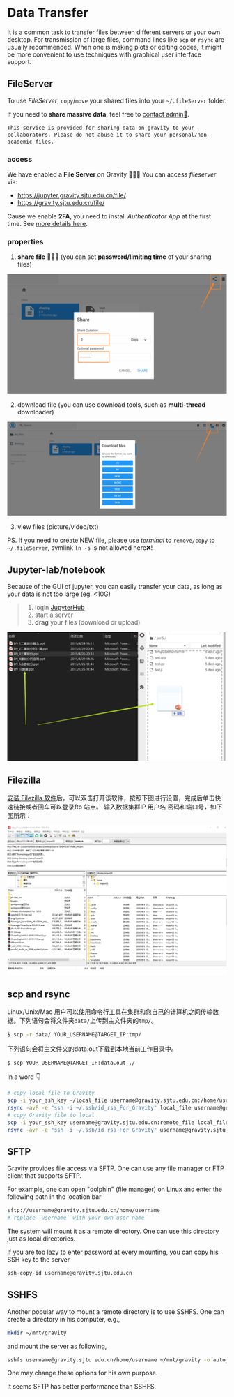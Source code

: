 
# Data Transfer

It is a common task to transfer files between different servers or your own desktop.
For transmission of large files, command lines like `scp` or `rsync` are usually recommended.
When one is making plots or editing codes, it might be more convenient to use 
techniques with graphical user interface support.

## FileServer
To use *FileServer*, `copy`/`move` your shared files into your `~/.fileServer` folder.   

If you need to **share massive data**, feel free to [contact admin🧙‍](/?id=contact).
```note
This service is provided for sharing data on gravity to your collaborators. Please do not abuse it to share your personal/non-academic files.
```

### access
We have enabled a **File Server** on Gravity 🎉🎉🎉
You can access *fileserver* via:
- https://jupyter.gravity.sjtu.edu.cn/file/
- https://gravity.sjtu.edu.cn/file/

Cause we enable **2FA**, you need to install *Authenticator App* at the first time. See [more details here](/Basic/Login?id=web-login).

### properties
1. **share file** 🎉🎉🎉 (you can set **password/limiting time** of your sharing files)

![share file](../images/Basic/data-share.png)

2. download file (you can use download tools, such as **multi-thread** downloader)

![download](../images/Basic/data-download.png)

3. view files (picture/video/txt)

PS. If you need to create NEW file, please use *terminal* to `remove/copy` to `~/.fileServer`, symlink `ln -s` is not allowed here❌!
## Jupyter-lab/notebook
Because of the GUI of jupyter, you can easily transfer your data, as long as your data is not too large (eg. <10G)
> 1. login [JupyterHub](https://gravity.sjtu.edu.cn/)
> 2. start a server
> 3. **drag** your files (download or upload)

![image-20210801101248053](../images/Basic/DataTransfer-jupyterlab.png)

## Filezilla
[安装 Filezilla 软件](https://filezilla-project.org/)后，可以双击打开该软件，按照下图进行设置，完成后单击快速链接或者回车可以登录ftp 站点。
输入数据集群IP 用户名 密码和端口号，如下图所示：

![Login__04_filezilla.png](../images/Basic/Login__04_filezilla.png)

## scp and rsync
Linux/Unix/Mac 用户可以使用命令行工具在集群和您自己的计算机之间传输数据。下列语句会将文件夹`data/`上传到主文件夹的`tmp/`。

```bash
$ scp -r data/ YOUR_USERNAME@TARGET_IP:tmp/
```

下列语句会将主文件夹的data.out下载到本地当前工作目录中。

```bash
$ scp YOUR_USERNAME@TARGET_IP:data.out ./
```

In a word 👇

```bash
# copy local file to Gravity
scp -i your_ssh_key ~/local_file username@gravity.sjtu.edu.cn:/home/username/remote_file
rsync -avP -e "ssh -i ~/.ssh/id_rsa_For_Gravity" local_file username@gravity.sjtu.edu.cn:remote_file
# copy Gravity file to local
scp -i your_ssh_key username@gravity.sjtu.edu.cn:remote_file local_file 
rsync -avP -e "ssh -i ~/.ssh/id_rsa_For_Gravity" username@gravity.sjtu.edu.cn:remote_file local_file
```

## SFTP

Gravity provides file access via SFTP.
One can use any file manager or FTP client that supports SFTP.

For example, one can open "dolphin" (file manager) on Linux and enter the following path in the location bar

```bash
sftp://username@gravity.sjtu.edu.cn/home/username
# replace `username` with your own user name
```

The system will mount it as a remote directory.
One can use this directory just as local directories.

If you are too lazy to enter password at every mounting, you can copy his SSH key to the server

```bash
ssh-copy-id username@gravity.sjtu.edu.cn
```


## SSHFS

Another popular way to mount a remote directory is to use SSHFS.
One can create a directory in his computer, e.g.,

```bash
mkdir ~/mnt/gravity
```

and mount the server as following,

```bash
sshfs username@gravity.sjtu.edu.cn/home/username ~/mnt/gravity -o auto_cache,reconnect,follow_symlinks -o Compression=no -o Ciphers=aes128-ctr
```

One may change these options for his own purpose.

It seems SFTP has better performance than SSHFS.
